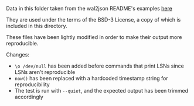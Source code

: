 Data in this folder taken from the wal2json README's examples [here](https://github.com/eulerto/wal2json/tree/75629c2e1e81a12350cc9d63782fc53252185d8d#sql-functions)

They are used under the terms of the BSD-3 License, a copy of which is included
in this directory.

These files have been lightly modified in order to make their output more reproducible.

Changes:
- `\o /dev/null` has been added before commands that print LSNs since LSNs aren't reproducible
- `now()` has been replaced with a hardcoded timestamp string for reproducibility
- The test is run with `--quiet`, and the expected output has been trimmed accordingly
